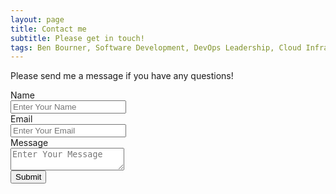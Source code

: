 ```yaml
---
layout: page
title: Contact me
subtitle: Please get in touch!
tags: Ben Bourner, Software Development, DevOps Leadership, Cloud Infrastructure Specialist, IT Consultancy Services, Artificial Intelligence Insights, Cloud Technology Solutions, Continuous Integration and Delivery, Chief Technology Officer, Digital Transformation Leadership
---
```

Please send me a message if you have any questions!
<div class="container">
  <div class="columns">
    <div class="column is-half">
      <form action="https://api.staticforms.xyz/submit" method="post" id="staticform">
        <!-- Replace with your StaticForms accessKey -->
        <input type="hidden" name="accessKey" value="4317d733-40ae-4543-babb-6202af818331">
        <input type="hidden" name="subject" value="Contact form from benbourner.github.io">
        <!-- Replace with the url you want to redirect to -->
        <input type="hidden" name="redirectTo" value="https://benbourner.github.io/success">
        <div class="field">
          <label class="label">Name</label>
          <div class="control">
            <input class="input" type="text" name="name" placeholder="Enter Your Name" required>
          </div>
        </div>
        <div class="field">
          <label class="label">Email</label>
          <div class="control">
            <input class="input" type="email" name="email" placeholder="Enter Your Email" required>
            <input type="text" name="honeypot" style="display:none">
          </div>
        </div>
        <div class="field">
          <label class="label">Message</label>
          <div class="control">
            <textarea class="textarea" name="message" placeholder="Enter Your Message" required></textarea>
          </div>
        </div>
        <button class="button is-primary" type="Submit">Submit</button>
      </form>
    </div>
  </div>
</div>
